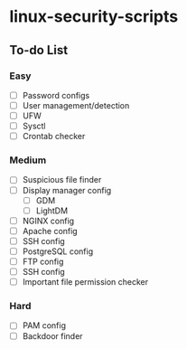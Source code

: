 # linux-security-scripts

## To-do List
### Easy
- [ ] Password configs
- [ ] User management/detection
- [ ] UFW
- [ ] Sysctl
- [ ] Crontab checker
### Medium
- [ ] Suspicious file finder
- [ ] Display manager config
  - [ ] GDM
  - [ ] LightDM
- [ ] NGINX config
- [ ] Apache config
- [ ] SSH config
- [ ] PostgreSQL config
- [ ] FTP config
- [ ] SSH config
- [ ] Important file permission checker
### Hard
- [ ] PAM config
- [ ] Backdoor finder
